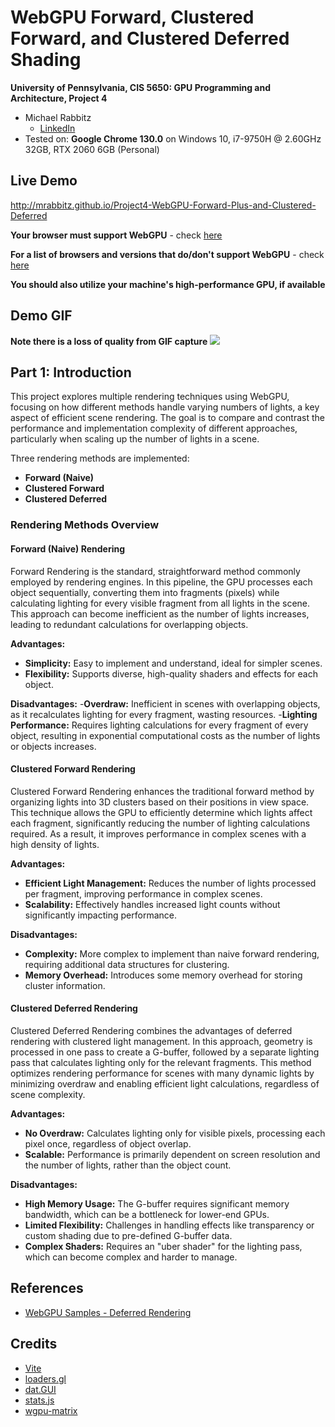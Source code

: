 WebGPU Forward, Clustered Forward, and Clustered Deferred Shading
======================

**University of Pennsylvania, CIS 5650: GPU Programming and Architecture, Project 4**

* Michael Rabbitz
  * [LinkedIn](https://www.linkedin.com/in/mike-rabbitz)
* Tested on: **Google Chrome 130.0** on Windows 10, i7-9750H @ 2.60GHz 32GB, RTX 2060 6GB (Personal)

## Live Demo
http://mrabbitz.github.io/Project4-WebGPU-Forward-Plus-and-Clustered-Deferred

**Your browser must support WebGPU** - check [here](https://webgpureport.org/)

**For a list of browsers and versions that do/don't support WebGPU** - check [here](https://caniuse.com/webgpu)

**You should also utilize your machine's high-performance GPU, if available**

## Demo GIF
**Note there is a loss of quality from GIF capture**
![](img/clustered_deferred.gif)

## Part 1: Introduction

This project explores multiple rendering techniques using WebGPU, focusing on how different methods handle varying numbers of lights, a key aspect of efficient scene rendering.
The goal is to compare and contrast the performance and implementation complexity of different approaches, particularly when scaling up the number of lights in a scene.

Three rendering methods are implemented:
- **Forward (Naive)**
- **Clustered Forward**
- **Clustered Deferred**

### Rendering Methods Overview

#### Forward (Naive) Rendering
Forward Rendering is the standard, straightforward method commonly employed by rendering engines. In this pipeline, the GPU processes each object sequentially, converting them into fragments (pixels) while calculating lighting for every visible fragment from all lights in the scene. This approach can become inefficient as the number of lights increases, leading to redundant calculations for overlapping objects.

**Advantages:**
- **Simplicity:** Easy to implement and understand, ideal for simpler scenes.
- **Flexibility:** Supports diverse, high-quality shaders and effects for each object.

**Disadvantages:**
-**Overdraw:** Inefficient in scenes with overlapping objects, as it recalculates lighting for every fragment, wasting resources.
-**Lighting Performance:** Requires lighting calculations for every fragment of every object, resulting in exponential computational costs as the number of lights or objects increases.

#### Clustered Forward Rendering
Clustered Forward Rendering enhances the traditional forward method by organizing lights into 3D clusters based on their positions in view space. This technique allows the GPU to efficiently determine which lights affect each fragment, significantly reducing the number of lighting calculations required. As a result, it improves performance in complex scenes with a high density of lights.

**Advantages:**
- **Efficient Light Management:** Reduces the number of lights processed per fragment, improving performance in complex scenes.
- **Scalability:** Effectively handles increased light counts without significantly impacting performance.

**Disadvantages:**
- **Complexity:** More complex to implement than naive forward rendering, requiring additional data structures for clustering.
- **Memory Overhead:** Introduces some memory overhead for storing cluster information.

#### Clustered Deferred Rendering
Clustered Deferred Rendering combines the advantages of deferred rendering with clustered light management. In this approach, geometry is processed in one pass to create a G-buffer, followed by a separate lighting pass that calculates lighting only for the relevant fragments. This method optimizes rendering performance for scenes with many dynamic lights by minimizing overdraw and enabling efficient light calculations, regardless of scene complexity.

**Advantages:**
- **No Overdraw:** Calculates lighting only for visible pixels, processing each pixel once, regardless of object overlap.
- **Scalable:** Performance is primarily dependent on screen resolution and the number of lights, rather than the object count.

**Disadvantages:**
- **High Memory Usage:** The G-buffer requires significant memory bandwidth, which can be a bottleneck for lower-end GPUs.
- **Limited Flexibility:** Challenges in handling effects like transparency or custom shading due to pre-defined G-buffer data.
- **Complex Shaders:** Requires an "uber shader" for the lighting pass, which can become complex and harder to manage.


## References
- [WebGPU Samples - Deferred Rendering](https://webgpu.github.io/webgpu-samples/?sample=deferredRendering)

## Credits

- [Vite](https://vitejs.dev/)
- [loaders.gl](https://loaders.gl/)
- [dat.GUI](https://github.com/dataarts/dat.gui)
- [stats.js](https://github.com/mrdoob/stats.js)
- [wgpu-matrix](https://github.com/greggman/wgpu-matrix)
